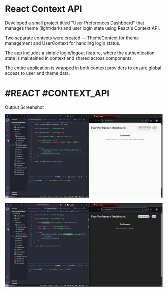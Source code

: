 # React Context API

Developed a small project titled "User Preferences Dashboard" that manages theme (light/dark) and user login state using React's Context API. 

Two separate contexts were created — ThemeContext for theme management and UserContext for handling login status. 

The app includes a simple login/logout feature, where the authentication state is maintained in context and shared across components. 

The entire application is wrapped in both context providers to ensure global access to user and theme data.

# #REACT #CONTEXT_API

Output Screehshot

![](ss1.png)

![](ss2.png)
